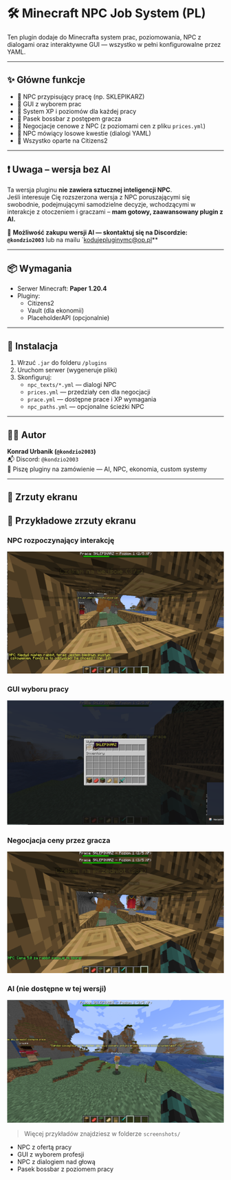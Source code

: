 # 🛠️ Minecraft NPC Job System (PL)

Ten plugin dodaje do Minecrafta system prac, poziomowania, NPC z dialogami oraz interaktywne GUI — wszystko w pełni konfigurowalne przez YAML.

---

## ✨ Główne funkcje
- 🔹 NPC przypisujący pracę (np. SKLEPIKARZ)
- 🔹 GUI z wyborem prac
- 🔹 System XP i poziomów dla każdej pracy
- 🔹 Pasek bossbar z postępem gracza
- 🔹 Negocjacje cenowe z NPC (z poziomami cen z pliku `prices.yml`)
- 🔹 NPC mówiący losowe kwestie (dialogi YAML)
- 🔹 Wszystko oparte na Citizens2

---

## ❗ Uwaga – wersja bez AI

Ta wersja pluginu **nie zawiera sztucznej inteligencji NPC**.  
Jeśli interesuje Cię rozszerzona wersja z NPC poruszającymi się swobodnie, podejmującymi samodzielne decyzje, wchodzącymi w interakcje z otoczeniem i graczami – **mam gotowy, zaawansowany plugin z AI.**

💼 **Możliwość zakupu wersji AI — skontaktuj się na Discordzie: `@kondzio2003`** lub na mailu `kodujepluginymc@op.pl**

---

## 📦 Wymagania
- Serwer Minecraft: **Paper 1.20.4**
- Pluginy:
  - Citizens2
  - Vault (dla ekonomii)
  - PlaceholderAPI (opcjonalnie)

---

## 🧰 Instalacja
1. Wrzuć `.jar` do folderu `/plugins`
2. Uruchom serwer (wygeneruje pliki)
3. Skonfiguruj:
   - `npc_texts/*.yml` — dialogi NPC
   - `prices.yml` — przedziały cen dla negocjacji
   - `prace.yml` — dostępne prace i XP wymagania
   - `npc_paths.yml` — opcjonalne ścieżki NPC

---

## 🧑‍💻 Autor
**Konrad Urbanik (`@kondzio2003`)**  
📬 Discord: `@kondzio2003`  
💼 Piszę pluginy na zamówienie — AI, NPC, ekonomia, custom systemy

---

## 📸 Zrzuty ekranu
## 📸 Przykładowe zrzuty ekranu

### NPC rozpoczynający interakcję
![s5](screenshots/s5.png)

### GUI wyboru pracy
![s2](screenshots/s2.png)

### Negocjacja ceny przez gracza

![s6](screenshots/s6.png)

### AI  (nie dostępne w tej wersji)
![s4](screenshots/s4.png)

> Więcej przykładów znajdziesz w folderze `screenshots/`

- NPC z ofertą pracy  
- GUI z wyborem profesji  
- NPC z dialogiem nad głową  
- Pasek bossbar z poziomem pracy  
